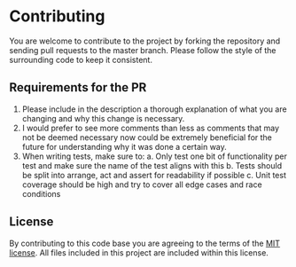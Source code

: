 # Contributing

You are welcome to contribute to the project by forking the repository and sending pull requests to the master branch.  Please follow the style of the
surrounding code to keep it consistent.

## Requirements for the PR

1. Please include in the description a thorough explanation of what you are changing and why this change is necessary.
1. I would prefer to see more comments than less as comments that may not be deemed necessary now could be extremely beneficial for the future for
understanding why it was done a certain way.
1. When writing tests, make sure to:
    a. Only test one bit of functionality per test and make sure the name of the test aligns with this
    b. Tests should be split into arrange, act and assert for readability if possible
    c. Unit test coverage should be high and try to cover all edge cases and race conditions

## License

By contributing to this code base you are agreeing to the terms of the [MIT license](./LICENSE). All files included in this project
are included within this license.
